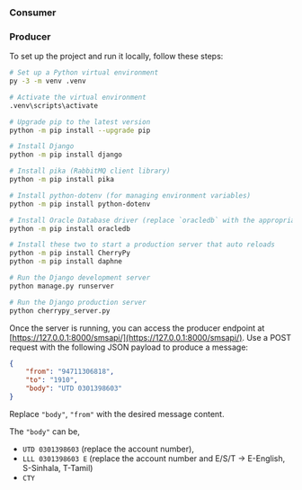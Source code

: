 ### Consumer

### Producer

To set up the project and run it locally, follow these steps:

```bash
# Set up a Python virtual environment
py -3 -m venv .venv

# Activate the virtual environment
.venv\scripts\activate

# Upgrade pip to the latest version
python -m pip install --upgrade pip

# Install Django
python -m pip install django

# Install pika (RabbitMQ client library)
python -m pip install pika

# Install python-dotenv (for managing environment variables)
python -m pip install python-dotenv

# Install Oracle Database driver (replace `oracledb` with the appropriate package name if using a different driver)
python -m pip install oracledb

# Install these two to start a production server that auto reloads
python -m pip install CherryPy
python -m pip install daphne

# Run the Django development server
python manage.py runserver

# Run the Django production server
python cherrypy_server.py
```

Once the server is running, you can access the producer endpoint at [https://127.0.0.1:8000/smsapi/](https://127.0.0.1:8000/smsapi/). Use a POST request with the following JSON payload to produce a message:

```json
{
    "from": "94711306818",
    "to": "1910",
    "body": "UTD 0301398603"
}
```

Replace `"body"`, `"from"` with the desired message content.

The `"body"` can be,
* `UTD 0301398603` (replace the account number), 
* `LLL 0301398603 E` (replace the account number and E/S/T -> E-English, S-Sinhala, T-Tamil)
* `CTY`

